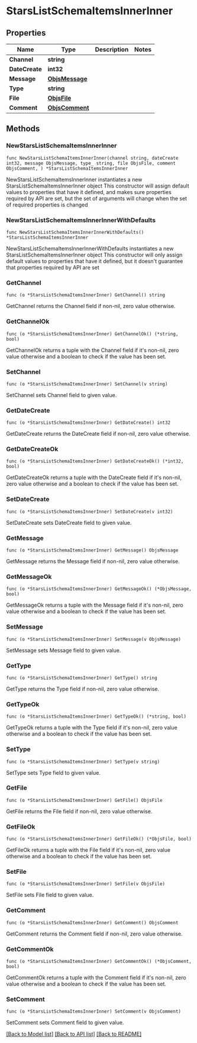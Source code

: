 # StarsListSchemaItemsInnerInner

## Properties

Name | Type | Description | Notes
------------ | ------------- | ------------- | -------------
**Channel** | **string** |  | 
**DateCreate** | **int32** |  | 
**Message** | [**ObjsMessage**](ObjsMessage.md) |  | 
**Type** | **string** |  | 
**File** | [**ObjsFile**](ObjsFile.md) |  | 
**Comment** | [**ObjsComment**](ObjsComment.md) |  | 

## Methods

### NewStarsListSchemaItemsInnerInner

`func NewStarsListSchemaItemsInnerInner(channel string, dateCreate int32, message ObjsMessage, type_ string, file ObjsFile, comment ObjsComment, ) *StarsListSchemaItemsInnerInner`

NewStarsListSchemaItemsInnerInner instantiates a new StarsListSchemaItemsInnerInner object
This constructor will assign default values to properties that have it defined,
and makes sure properties required by API are set, but the set of arguments
will change when the set of required properties is changed

### NewStarsListSchemaItemsInnerInnerWithDefaults

`func NewStarsListSchemaItemsInnerInnerWithDefaults() *StarsListSchemaItemsInnerInner`

NewStarsListSchemaItemsInnerInnerWithDefaults instantiates a new StarsListSchemaItemsInnerInner object
This constructor will only assign default values to properties that have it defined,
but it doesn't guarantee that properties required by API are set

### GetChannel

`func (o *StarsListSchemaItemsInnerInner) GetChannel() string`

GetChannel returns the Channel field if non-nil, zero value otherwise.

### GetChannelOk

`func (o *StarsListSchemaItemsInnerInner) GetChannelOk() (*string, bool)`

GetChannelOk returns a tuple with the Channel field if it's non-nil, zero value otherwise
and a boolean to check if the value has been set.

### SetChannel

`func (o *StarsListSchemaItemsInnerInner) SetChannel(v string)`

SetChannel sets Channel field to given value.


### GetDateCreate

`func (o *StarsListSchemaItemsInnerInner) GetDateCreate() int32`

GetDateCreate returns the DateCreate field if non-nil, zero value otherwise.

### GetDateCreateOk

`func (o *StarsListSchemaItemsInnerInner) GetDateCreateOk() (*int32, bool)`

GetDateCreateOk returns a tuple with the DateCreate field if it's non-nil, zero value otherwise
and a boolean to check if the value has been set.

### SetDateCreate

`func (o *StarsListSchemaItemsInnerInner) SetDateCreate(v int32)`

SetDateCreate sets DateCreate field to given value.


### GetMessage

`func (o *StarsListSchemaItemsInnerInner) GetMessage() ObjsMessage`

GetMessage returns the Message field if non-nil, zero value otherwise.

### GetMessageOk

`func (o *StarsListSchemaItemsInnerInner) GetMessageOk() (*ObjsMessage, bool)`

GetMessageOk returns a tuple with the Message field if it's non-nil, zero value otherwise
and a boolean to check if the value has been set.

### SetMessage

`func (o *StarsListSchemaItemsInnerInner) SetMessage(v ObjsMessage)`

SetMessage sets Message field to given value.


### GetType

`func (o *StarsListSchemaItemsInnerInner) GetType() string`

GetType returns the Type field if non-nil, zero value otherwise.

### GetTypeOk

`func (o *StarsListSchemaItemsInnerInner) GetTypeOk() (*string, bool)`

GetTypeOk returns a tuple with the Type field if it's non-nil, zero value otherwise
and a boolean to check if the value has been set.

### SetType

`func (o *StarsListSchemaItemsInnerInner) SetType(v string)`

SetType sets Type field to given value.


### GetFile

`func (o *StarsListSchemaItemsInnerInner) GetFile() ObjsFile`

GetFile returns the File field if non-nil, zero value otherwise.

### GetFileOk

`func (o *StarsListSchemaItemsInnerInner) GetFileOk() (*ObjsFile, bool)`

GetFileOk returns a tuple with the File field if it's non-nil, zero value otherwise
and a boolean to check if the value has been set.

### SetFile

`func (o *StarsListSchemaItemsInnerInner) SetFile(v ObjsFile)`

SetFile sets File field to given value.


### GetComment

`func (o *StarsListSchemaItemsInnerInner) GetComment() ObjsComment`

GetComment returns the Comment field if non-nil, zero value otherwise.

### GetCommentOk

`func (o *StarsListSchemaItemsInnerInner) GetCommentOk() (*ObjsComment, bool)`

GetCommentOk returns a tuple with the Comment field if it's non-nil, zero value otherwise
and a boolean to check if the value has been set.

### SetComment

`func (o *StarsListSchemaItemsInnerInner) SetComment(v ObjsComment)`

SetComment sets Comment field to given value.



[[Back to Model list]](../README.md#documentation-for-models) [[Back to API list]](../README.md#documentation-for-api-endpoints) [[Back to README]](../README.md)


